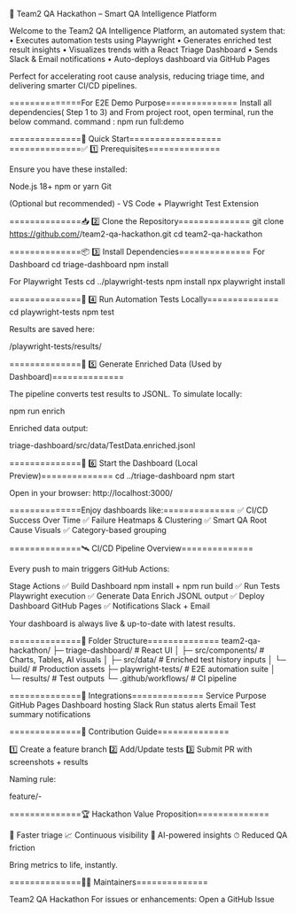 🧠 Team2 QA Hackathon – Smart QA Intelligence Platform

Welcome to the Team2 QA Intelligence Platform, an automated system that:
• Executes automation tests using Playwright
• Generates enriched test result insights
• Visualizes trends with a React Triage Dashboard
• Sends Slack & Email notifications
• Auto-deploys dashboard via GitHub Pages

Perfect for accelerating root cause analysis, reducing triage time, and delivering smarter CI/CD pipelines.

==============For E2E Demo Purpose==============
Install all dependencies( Step 1 to 3) and From project root, open terminal, run the below command.
command : npm run full:demo

==============🚀 Quick Start==================
==============✅ 1️⃣ Prerequisites==============

Ensure you have these installed:

Node.js 18+
npm or yarn
Git

(Optional but recommended) - VS Code + Playwright Test Extension

==============📥 2️⃣ Clone the Repository==============
git clone https://github.com/<your-repo>/team2-qa-hackathon.git
cd team2-qa-hackathon

==============📦 3️⃣ Install Dependencies==============
For Dashboard
cd triage-dashboard
npm install

For Playwright Tests
cd ../playwright-tests
npm install
npx playwright install

==============🧪 4️⃣ Run Automation Tests Locally==============
cd playwright-tests
npm test

Results are saved here:

/playwright-tests/results/

==============🧬 5️⃣ Generate Enriched Data (Used by Dashboard)==============

The pipeline converts test results to JSONL.
To simulate locally:

npm run enrich

Enriched data output:

triage-dashboard/src/data/TestData.enriched.jsonl

==============🎯 6️⃣ Start the Dashboard (Local Preview)==============
cd ../triage-dashboard
npm start

Open in your browser: http://localhost:3000/

==============Enjoy dashboards like:==============
✅ CI/CD Success Over Time
✅ Failure Heatmaps & Clustering
✅ Smart QA Root Cause Visuals
✅ Category-based grouping

==============🛰 CI/CD Pipeline Overview==============

Every push to main triggers GitHub Actions:

Stage	Actions
✅ Build Dashboard	npm install + npm run build
✅ Run Tests	Playwright execution
✅ Generate Data	Enrich JSONL output
✅ Deploy Dashboard	GitHub Pages
✅ Notifications	Slack + Email

Your dashboard is always live & up-to-date with latest results.

==============📁 Folder Structure==============
team2-qa-hackathon/
 ├─ triage-dashboard/        # React UI
 │   ├─ src/components/      # Charts, Tables, AI visuals
 │   ├─ src/data/            # Enriched test history inputs
 │   └─ build/               # Production assets
 ├─ playwright-tests/        # E2E automation suite
 │   └─ results/             # Test outputs
 └─ .github/workflows/       # CI pipeline

==============🔌 Integrations==============
Service	Purpose
GitHub Pages	Dashboard hosting
Slack	Run status alerts
Email	Test summary notifications

==============🤝 Contribution Guide==============

1️⃣ Create a feature branch
2️⃣ Add/Update tests
3️⃣ Submit PR with screenshots + results

Naming rule:

feature/<ticket-id>-<summary>

==============🏆 Hackathon Value Proposition==============

🎯 Faster triage
📈 Continuous visibility
🤖 AI-powered insights
⏱ Reduced QA friction

Bring metrics to life, instantly.

==============🧑‍💻 Maintainers==============

Team2 QA Hackathon
For issues or enhancements: Open a GitHub Issue
